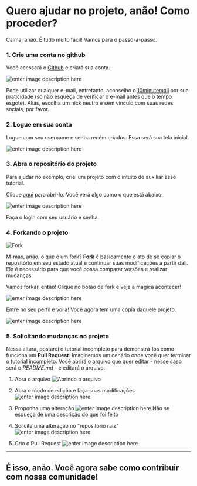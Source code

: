 # Quero ajudar no projeto, anão! Como proceder?

Calma, anão. É tudo muito fácil! Vamos para o passo-a-passo.

### 1. Crie uma conta no github

Você acessará o [Github](https://github.com) e criará sua conta.

![enter image description here](https://i.imgur.com/zJIcSIX.png "Home Github")

Pode utilizar qualquer e-mail, entretanto, aconselho o [10minutemail](https://10minutemail.com/10MinuteMail/index.html) por sua praticidade (só não esqueça de verificar o e-mail antes que o tempo esgote). Aliás, escolha um nick neutro e sem vínculo com suas redes sociais, por favor.

### 2. Logue em sua conta

Logue com seu username e senha recém criados. Essa será sua tela inicial.

![enter image description here](https://i.imgur.com/E3Kfyot.png "Github Login")


### 3. Abra o repositório do projeto

Para ajudar no exemplo, criei um projeto com o intuito de auxiliar esse tutorial.

Clique [aqui](https://github.com/anonynom/tutorial-27chan "Repositório do Tutorial") para abri-lo. Você verá algo como o que está abaixo:

![enter image description here](https://i.imgur.com/hfjOmLP.png "Tela do repositório")

Faça o login com seu usuário e senha.

### 4. Forkando o projeto

![](https://upload.wikimedia.org/wikipedia/commons/3/38/GitHub_Fork_Button.png "Fork")

M-mas, anão, o que é um fork?
**Fork** é basicamente o ato de se copiar o repositório em seu estado atual e continuar suas modificações a partir dali. Ele é necessário para que você possa comparar versões e realizar mudanças.

Vamos forkar, então! Clique no botão de fork e veja a mágica acontecer!

![enter image description here](https://i.imgur.com/ioBjbA4.png)

Entre no seu perfil e voilà! Você agora tem uma cópia daquele projeto.

![enter image description here](https://i.imgur.com/ydYS1uR.png)

### 5. Solicitando mudanças no projeto

Nessa altura, postarei o tutorial incompleto para demonstrá-los como funciona um **Pull Request**. Imaginemos um cenário onde você quer terminar o tutorial incompleto. Você abrirá o arquivo que quer editar - nesse caso será o *README.md* - e editará o arquivo.
	
	
1. Abra o arquivo
 ![](https://i.imgur.com/0F7j9qb.png "Abrindo o arquivo") 

2. Abra o modo de edição e faça suas modificações
![enter image description here](https://i.imgur.com/oL1v23h.png "Modo de edição") 

3. Proponha uma alteração
![enter image description here](https://i.imgur.com/LCuvYFa.png "Propondo um alteração")
Não se esqueça de uma descrição do que foi feito

4. Solicite uma alteração no "repositório raiz"
![enter image description here](https://i.imgur.com/pVpqmg7.png "Solicitando uma alteração")

5. Crio o Pull Request
![enter image description here](https://i.imgur.com/lQdbHLd.png)

---

## É isso, anão. Você agora sabe como contribuir com nossa comunidade!
